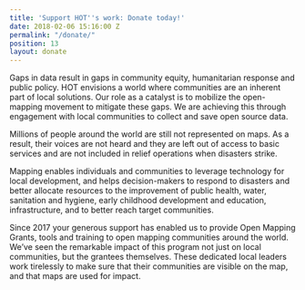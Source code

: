 ```yaml
---
title: 'Support HOT''s work: Donate today!'
date: 2018-02-06 15:16:00 Z
permalink: "/donate/"
position: 13
layout: donate
---
```


Gaps in data result in gaps in community equity, humanitarian response and public policy. HOT envisions a world where communities are an inherent part of local solutions. Our role as a catalyst is to mobilize the open-mapping movement to mitigate these gaps. We are achieving this through engagement with local communities to collect and save open source data.

Millions of people around the world are still not represented on maps. As a result, their voices are not heard and they are left out of access to basic services and are not included in relief operations when disasters strike.

Mapping enables individuals and communities to leverage technology for local development, and helps decision-makers to respond to disasters and better allocate resources to the improvement of public health, water, sanitation and hygiene, early childhood development and education, infrastructure, and to better reach target communities.

Since 2017 your generous support has enabled us to provide Open Mapping Grants, tools and training to open mapping communities around the world. We’ve seen the remarkable impact of this program not just on local communities, but the grantees themselves. These dedicated local leaders work tirelessly to make sure that their communities are visible on the map, and that maps are used for impact.